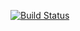 [![Build Status](https://travis-ci.org/nimid/php-json-decoder-speed-comparison.svg?branch=master)](https://travis-ci.org/nimid/php-json-decoder-speed-comparison)
